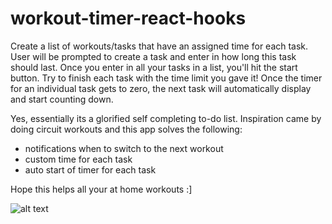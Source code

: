 # workout-timer-react-hooks
Create a list of workouts/tasks that have an assigned time for each task.
User will be prompted to create a task and enter in how long this task should last.
Once you enter in all your tasks in a list, you'll hit the start button. 
Try to finish each task with the time limit you gave it!
Once the timer for an individual task gets to zero, the next task will automatically display and start counting down.

Yes, essentially its a glorified self completing to-do list.
Inspiration came by doing circuit workouts and this app solves the following:
- notifications when to switch to the next workout
- custom time for each task
- auto start of timer for each task

Hope this helps all your at home workouts :]



![alt text](workout-timer-react-hooks/src/initial-mockup.png?raw=true "Mockup")
